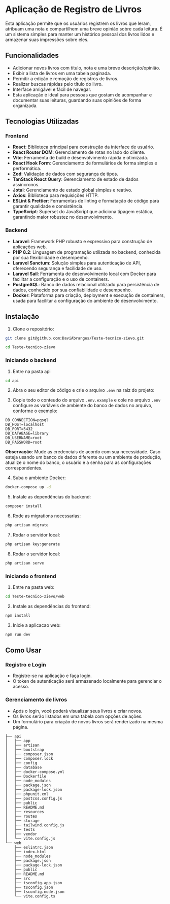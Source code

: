 # Aplicação de Registro de Livros

Esta aplicação permite que os usuários registrem os livros que leram, atribuam uma nota e compartilhem uma breve opinião sobre cada leitura. É um sistema simples para manter um histórico pessoal dos livros lidos e armazenar suas impressões sobre eles.

## Funcionalidades

- Adicionar novos livros com título, nota e uma breve descrição/opinião.
- Exibir a lista de livros em uma tabela paginada.
- Permitir a edição e remoção de registros de livros.
- Realizar buscas rápidas pelo título do livro.
- Interface amigável e fácil de navegar.
- Esta aplicação é ideal para pessoas que gostam de acompanhar e documentar suas leituras, guardando suas opiniões de forma organizada.


## Tecnologias Utilizadas

### Frontend

- **React**: Biblioteca principal para construção da interface de usuário.
- **React Router DOM**: Gerenciamento de rotas no lado do cliente.
- **Vite**: Ferramenta de build e desenvolvimento rápida e otimizada.
- **React Hook Form**: Gerenciamento de formulários de forma simples e performática.
- **Zod**: Validação de dados com segurança de tipos.
- **TanStack React Query**: Gerenciamento de estado de dados assíncronos.
- **Jotai**: Gerenciamento de estado global simples e reativo.
- **Axios**: Biblioteca para requisições HTTP.
- **ESLint & Prettier**: Ferramentas de linting e formatação de código para garantir qualidade e consistência.
- **TypeScript**: Superset do JavaScript que adiciona tipagem estática, garantindo maior robustez no desenvolvimento.

### Backend

- **Laravel**: Framework PHP robusto e expressivo para construção de aplicações web.
- **PHP 8.2**: Linguagem de programação utilizada no backend, conhecida por sua flexibilidade e desempenho.
- **Laravel Sanctum**: Solução simples para autenticação de API, oferecendo segurança e facilidade de uso.
- **Laravel Sail**: Ferramenta de desenvolvimento local com Docker para facilitar a configuração e o uso de containers.
- **PostgreSQL**: Banco de dados relacional utilizado para persistência de dados, conhecido por sua confiabilidade e desempenho.
- **Docker**: Plataforma para criação, deployment e execução de containers, usada para facilitar a configuração do ambiente de desenvolvimento.


## Instalação

1. Clone o repositório:

```bash
git clone git@github.com:DaviAbranges/Teste-tecnico-zievo.git
```
```bash
cd Teste-tecnico-zievo
```

### Iniciando o backend

1. Entre na pasta api

```bash
cd api
```
2. Abra o seu editor de código e crie o arquivo `.env` na raiz do projeto:

3. Copie todo o conteudo do arquivo `.env.example` e cole no arquivo `.env` configure as variáveis de ambiente do banco de dados no arquivo, conforme o exemplo:


```
DB_CONNECTION=pgsql
DB_HOST=localhost
DB_PORT=5432
DB_DATABASE=library
DB_USERNAME=root
DB_PASSWORD=root
```
**Observação**: Mude as credenciais de acordo com sua necessidade. Caso esteja usando um banco de dados diferente ou um ambiente de produção, atualize o nome do banco, o usuário e a senha para as configurações correspondentes.

4. Suba o ambiente Docker:
  ```bash
docker-compose up -d
```

5. Instale as dependências do backend:

```bash
composer install
```

6. Rode as migrations necessarias:

```bash
php artisan migrate
```

7. Rodar o servidor local:
```bash
php artisan key:generate
```

8. Rodar o servidor local:
```bash
php artisan serve
```

### Iniciando o frontend

1. Entre na pasta web:

```bash
cd Teste-tecnico-zievo/web
```

2. Instale as dependências do frontend:

```bash
npm install
```

3. Inicie a aplicacao web:

```bash
npm run dev
```

## Como Usar

### Registro e Login

- Registre-se na aplicação e faça login.
- O token de autenticação será armazenado localmente para gerenciar o acesso.

### Gerenciamento de livros

- Após o login, você poderá visualizar seus livros e criar novos.
- Os livros serão listados em uma tabela com opções de ações.
- Um formulário para criação de novos livros será renderizado na mesma página.
```
├── api
│   ├── app
│   ├── artisan
│   ├── bootstrap
│   ├── composer.json
│   ├── composer.lock
│   ├── config
│   ├── database
│   ├── docker-compose.yml
│   ├── Dockerfile
│   ├── node_modules
│   ├── package.json
│   ├── package-lock.json
│   ├── phpunit.xml
│   ├── postcss.config.js
│   ├── public
│   ├── README.md
│   ├── resources
│   ├── routes
│   ├── storage
│   ├── tailwind.config.js
│   ├── tests
│   ├── vendor
│   └── vite.config.js
└── web
    ├── eslintrc.json
    ├── index.html
    ├── node_modules
    ├── package.json
    ├── package-lock.json
    ├── public
    ├── README.md
    ├── src
    ├── tsconfig.app.json
    ├── tsconfig.json
    ├── tsconfig.node.json
    └── vite.config.ts

```










